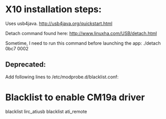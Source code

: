 X10 installation steps:
=========================

Uses usb4java.
http://usb4java.org/quickstart.html

Detach command found here:
http://www.linuxha.com/USB/detach.html

Sometime, I need to run this command before launching the app:
./detach 0bc7 0002


Deprecated:
----------------
Add following lines to /etc/modprobe.d/blacklist.conf:

# Blacklist to enable CM19a driver
blacklist lirc_atiusb
blacklist ati_remote
